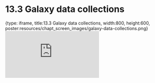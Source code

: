 # 13.3 Galaxy data collections
 
{type: iframe, title:13.3 Galaxy data collections, width:800, height:600, poster:resources/chapt_screen_images/galaxy-data-collections.png}
![](http://science.c-moor.org/CURE-MicrobialMysteries/galaxy-data-collections.html)
 

 
